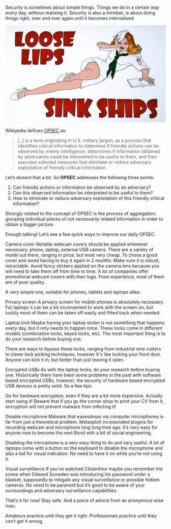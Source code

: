 Security is sometimes about simple things. Things we do in a certain way every day, without realising it. Security is also a mindset, is about doing things right, over and over again until it becomes internalised. 

![Logo](/assets/images/opsec-basics/loose-lips.png)

Wikipedia defines [OPSEC](https://en.wikipedia.org/wiki/Operations_security) as:

> [..]  is a term originating in U.S. military jargon, as a process that identifies critical information to determine if friendly actions can be observed by enemy intelligence, determines if information obtained by adversaries could be interpreted to be useful to them, and then executes selected measures that eliminate or reduce adversary exploitation of friendly critical information.

Let’s dissect that a bit. So **OPSEC** addresses the following three points:

1. Can friendly actions or information be observed by an adversary?
2. Can this observed information be interpreted to be useful to them?
3. How to eliminate or reduce adversary exploitation of this friendly critical information?

Strongly related to the concept of OPSEC is the process of aggregation: grouping individual pieces of not necessarily related information in order to obtain a bigger picture.

Enough talking! Let’s see a few quick ways to improve our daily OPSEC:

Camera cover
Reliable webcam covers should be applied whenever necessary: phone, laptop, external USB camera. There are a variety of model out there, ranging in price, but most very cheap. To chose a good cover and avoid having to buy it again in 2 months:
Make sure it is robust, retractable. Avoid fancy stickers applied on the camera lens because you will need to take them off from time to time.
A lot of companies offer promotional webcam covers with their logo. From experience, most of them are of poor quality. 

A very simple one, suitable for phones, tablets and laptops alike:

Privacy screen
A privacy screen for mobile phones is absolutely necessary. For laptops it can be a bit inconvenient to work with the screen on, but luckily most of them can be taken off easily and fitted back when needed.


Laptop lock
Maybe having your laptop stolen is not something that happens every day, but it only needs to happen once. These locks come in different models (combination locks, keyed locks, etc). The most important thing is to do your research before buying one. 

There are ways to bypass these locks, ranging from industrial wire cutters to clever lock picking techniques, however It's like locking your front door. Anyone can kick it in, but better than just leaving it open.

Encrypted USBs
As with the laptop locks, do your research before buying one. Historically there have been some problems in the past with software based encrypted USBs, however, the security of hardware based encrypted USB devices is pretty solid.  So a few tips:

Go for hardware encryption, even if they are a bit more expensive. 
Actually start using it!
Beware that if you go the corner shop to print your CV from it, encryption will not prevent malware from infecting it!


Disable microphone
Malware that eavesdrops via computer microphones is far from just a theoretical problem. Metasploit incorporated plugins for recording webcam and microphone long long time ago. It’s very easy for anyone now to become the next Bond with a bit of social engineering. 

Disabling the microphone is a very easy thing to do and very useful. A lot of laptops come with a button on the keyboard to disable the microphone and also a led for visual indication. No need to have it on while you’re not using it.

Visual surveillance
If you’ve watched Citizenfour maybe you remember the scene when Edward Snowden was introducing his password under a blanket, supposedly to mitigate any visual surveillance or possible hidden cameras. No need to be paranoid but it’s good to be aware of your surroundings and adversary surveillance capabilities.




That’s it for now! Stay safe. And a piece of advice from an anonymous wise man:

Amateurs practice until they get it right. Professionals practice until they can’t get it wrong.
